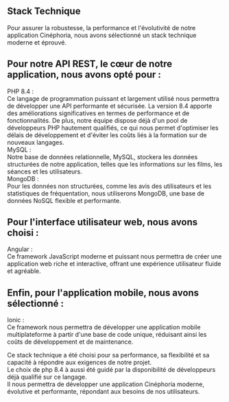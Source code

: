 ## Stack Technique

Pour assurer la robustesse, la performance et l'évolutivité de notre application Cinéphoria,
nous avons sélectionné un stack technique moderne et éprouvé.  

## Pour notre API REST, le cœur de notre application, nous avons opté pour :
PHP 8.4 :  
Ce langage de programmation puissant et largement utilisé nous permettra de développer une API performante et sécurisée. La version 8.4 apporte des améliorations significatives en termes de performance et de fonctionnalités. De plus, notre équipe dispose déjà d'un pool de développeurs PHP hautement qualifiés, ce qui nous permet d'optimiser les délais de développement et d'éviter les coûts liés à la formation sur de nouveaux langages.  
MySQL :  
Notre base de données relationnelle, MySQL, stockera les données structurées de notre application, telles que les informations sur les films, les séances et les utilisateurs.  
MongoDB :  
Pour les données non structurées, comme les avis des utilisateurs et les statistiques de fréquentation,
nous utiliserons MongoDB, une base de données NoSQL flexible et performante.  


## Pour l'interface utilisateur web, nous avons choisi :  
Angular :  
Ce framework JavaScript moderne et puissant nous permettra de créer une application web riche et interactive, offrant une expérience utilisateur fluide et agréable.

## Enfin, pour l'application mobile, nous avons sélectionné :

Ionic :  
Ce framework nous permettra de développer une application mobile multiplateforme à partir d'une base de code unique, réduisant ainsi les coûts de développement et de maintenance.

Ce stack technique a été choisi pour sa performance, sa flexibilité et sa capacité à répondre aux exigences de notre projet.  
Le choix de php 8.4 à aussi été guidé par la disponibilité de développeurs déjà qualifié sur ce langage.  
Il nous permettra de développer une application Cinéphoria moderne, évolutive et performante, répondant aux besoins de nos utilisateurs.
